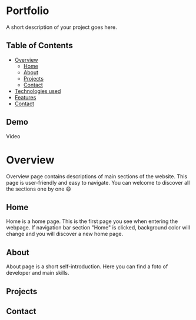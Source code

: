 # Portfolio
A short description of your project goes here.

## Table of Contents
- [Overview](#overview)
    - [Home](#home)
    - [About](#about)
    - [Projects](#projects)
    - [Contact](#contact)
- [Technologies used](#technologies)
- [Features](#features)
- [Contact](#contact)

## Demo 
Video

# Overview
Overview page contains descriptions of main sections of the website. This page is user-friendly and easy to navigate. You can welcome to discover all the sections one by one :smile:
## Home
Home is a home page. This is the first page you see when entering the webpage. If navigation bar section "Home" is clicked, background color will change and you will discover a new home page.

## About
About page is a short self-introduction. Here you can find a foto of developer and main skills. 

## Projects


## Contact

